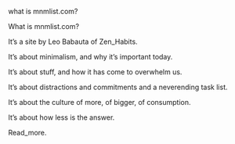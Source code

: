 what is mnmlist.com?

What is mnmlist.com?

It’s a site by Leo Babauta of Zen_Habits.

It’s about minimalism, and why it’s important today.

It’s about stuff, and how it has come to overwhelm us.

It’s about distractions and commitments and a neverending task list.

It’s about the culture of more, of bigger, of consumption.

It’s about how less is the answer.

Read_more.
